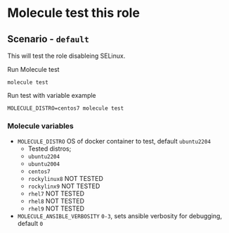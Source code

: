 # Molecule test this role

## Scenario - `default`
This will test the role disableing SELinux.

Run Molecule test
```
molecule test
```

Run test with variable example
```
MOLECULE_DISTRO=centos7 molecule test
```

### Molecule variables
 - `MOLECULE_DISTRO` OS of docker container to test, default `ubuntu2204`
   - Tested distros;
    - `ubuntu2204`
    - `ubuntu2004`
    - `centos7`
    - `rockylinux8` NOT TESTED
    - `rockylinx9` NOT TESTED
    - `rhel7` NOT TESTED
    - `rhel8` NOT TESTED
    - `rhel9` NOT TESTED
 - `MOLECULE_ANSIBLE_VERBOSITY` `0-3`, sets ansible verbosity for debugging, default `0`